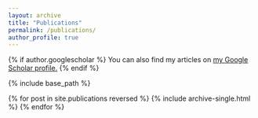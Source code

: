 ```yaml
---
layout: archive
title: "Publications"
permalink: /publications/
author_profile: true
---
```


{% if author.googlescholar %}
  You can also find my articles on <u><a href="https://scholar.google.com/citations?user=6w1u0fAAAAAJ&hl=en&authuser=1">my Google Scholar profile</a>.</u>
{% endif %}

{% include base_path %}

{% for post in site.publications reversed %}
  {% include archive-single.html %}
{% endfor %}
